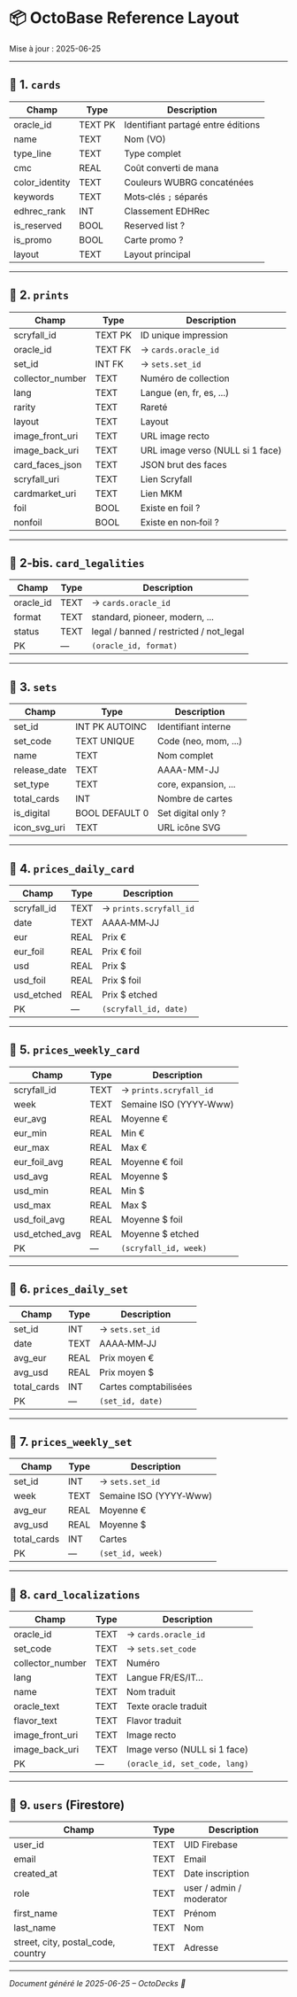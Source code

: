 # 📦 OctoBase Reference Layout

Mise à jour : 2025-06-25

---

## 📁 1. `cards`

| Champ            | Type    | Description                           |
|------------------|---------|---------------------------------------|
| oracle_id        | TEXT PK | Identifiant partagé entre éditions    |
| name             | TEXT    | Nom (VO)                              |
| type_line        | TEXT    | Type complet                          |
| cmc              | REAL    | Coût converti de mana                 |
| color_identity   | TEXT    | Couleurs WUBRG concaténées            |
| keywords         | TEXT    | Mots‑clés `;` séparés                 |
| edhrec_rank      | INT     | Classement EDHRec                     |
| is_reserved      | BOOL    | Reserved list ?                       |
| is_promo         | BOOL    | Carte promo ?                         |
| layout           | TEXT    | Layout principal                      |

---

## 📁 2. `prints`

| Champ              | Type    | Description                                   |
|--------------------|---------|-----------------------------------------------|
| scryfall_id        | TEXT PK | ID unique impression                          |
| oracle_id          | TEXT FK | → `cards.oracle_id`                           |
| set_id             | INT FK  | → `sets.set_id`                               |
| collector_number   | TEXT    | Numéro de collection                          |
| lang               | TEXT    | Langue (en, fr, es, ...)                      |
| rarity             | TEXT    | Rareté                                        |
| layout             | TEXT    | Layout                                        |
| image_front_uri    | TEXT    | URL image recto                               |
| image_back_uri     | TEXT    | URL image verso (NULL si 1 face)              |
| card_faces_json    | TEXT    | JSON brut des faces                           |
| scryfall_uri       | TEXT    | Lien Scryfall                                 |
| cardmarket_uri     | TEXT    | Lien MKM                                      |
| foil               | BOOL    | Existe en foil ?                              |
| nonfoil            | BOOL    | Existe en non‑foil ?                          |

---

## 📁 2‑bis. `card_legalities`

| Champ     | Type | Description                               |
|-----------|------|-------------------------------------------|
| oracle_id | TEXT | → `cards.oracle_id`                       |
| format    | TEXT | standard, pioneer, modern, ...            |
| status    | TEXT | legal / banned / restricted / not_legal   |
| PK        | —    | `(oracle_id, format)`                     |

---

## 📁 3. `sets`

| Champ          | Type                             | Description                            |
|----------------|----------------------------------|----------------------------------------|
| set_id         | INT PK AUTOINC                   | Identifiant interne                    |
| set_code       | TEXT UNIQUE                      | Code (neo, mom, ...)                   |
| name           | TEXT                             | Nom complet                            |
| release_date   | TEXT                             | AAAA-MM-JJ                             |
| set_type       | TEXT                             | core, expansion, ...                   |
| total_cards    | INT                              | Nombre de cartes                       |
| is_digital     | BOOL DEFAULT 0                   | Set digital only ?                     |
| icon_svg_uri   | TEXT                             | URL icône SVG                          |

---

## 📁 4. `prices_daily_card`

| Champ       | Type | Description           |
|-------------|------|-----------------------|
| scryfall_id | TEXT | → `prints.scryfall_id`|
| date        | TEXT | AAAA‑MM‑JJ            |
| eur         | REAL | Prix €                |
| eur_foil    | REAL | Prix € foil           |
| usd         | REAL | Prix $                |
| usd_foil    | REAL | Prix $ foil           |
| usd_etched  | REAL | Prix $ etched         |
| PK          | —    | `(scryfall_id, date)` |

---

## 📁 5. `prices_weekly_card`

| Champ        | Type | Description                    |
|--------------|------|--------------------------------|
| scryfall_id  | TEXT | → `prints.scryfall_id`         |
| week         | TEXT | Semaine ISO (YYYY‑Www)         |
| eur_avg      | REAL | Moyenne €                     |
| eur_min      | REAL | Min €                         |
| eur_max      | REAL | Max €                         |
| eur_foil_avg | REAL | Moyenne € foil                |
| usd_avg      | REAL | Moyenne $                     |
| usd_min      | REAL | Min $                         |
| usd_max      | REAL | Max $                         |
| usd_foil_avg | REAL | Moyenne $ foil                |
| usd_etched_avg | REAL | Moyenne $ etched            |
| PK           | —    | `(scryfall_id, week)`         |

---

## 📁 6. `prices_daily_set`

| Champ       | Type | Description                |
|-------------|------|----------------------------|
| set_id      | INT  | → `sets.set_id`            |
| date        | TEXT | AAAA‑MM‑JJ                 |
| avg_eur     | REAL | Prix moyen €               |
| avg_usd     | REAL | Prix moyen $               |
| total_cards | INT  | Cartes comptabilisées      |
| PK          | —    | `(set_id, date)`           |

---

## 📁 7. `prices_weekly_set`

| Champ       | Type | Description                  |
|-------------|------|------------------------------|
| set_id      | INT  | → `sets.set_id`              |
| week        | TEXT | Semaine ISO (YYYY‑Www)       |
| avg_eur     | REAL | Moyenne €                    |
| avg_usd     | REAL | Moyenne $                    |
| total_cards | INT  | Cartes                      |
| PK          | —    | `(set_id, week)`            |

---

## 📁 8. `card_localizations`

| Champ             | Type | Description                          |
|-------------------|------|--------------------------------------|
| oracle_id         | TEXT | → `cards.oracle_id`                 |
| set_code          | TEXT | → `sets.set_code`                   |
| collector_number  | TEXT | Numéro                              |
| lang              | TEXT | Langue FR/ES/IT…                    |
| name              | TEXT | Nom traduit                         |
| oracle_text       | TEXT | Texte oracle traduit                |
| flavor_text       | TEXT | Flavor traduit                      |
| image_front_uri   | TEXT | Image recto                         |
| image_back_uri    | TEXT | Image verso (NULL si 1 face)        |
| PK                | —    | `(oracle_id, set_code, lang)`       |

---

## 📁 9. `users` (Firestore)

| Champ        | Type | Description                    |
|--------------|------|--------------------------------|
| user_id      | TEXT | UID Firebase                   |
| email        | TEXT | Email                          |
| created_at   | TEXT | Date inscription              |
| role         | TEXT | user / admin / moderator       |
| first_name   | TEXT | Prénom                         |
| last_name    | TEXT | Nom                            |
| street, city, postal_code, country | TEXT | Adresse|

---

*Document généré le 2025-06-25 – OctoDecks 🐙*
